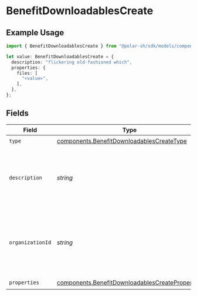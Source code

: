 # BenefitDownloadablesCreate

## Example Usage

```typescript
import { BenefitDownloadablesCreate } from "@polar-sh/sdk/models/components";

let value: BenefitDownloadablesCreate = {
  description: "flickering old-fashioned which",
  properties: {
    files: [
      "<value>",
    ],
  },
};
```

## Fields

| Field                                                                                                              | Type                                                                                                               | Required                                                                                                           | Description                                                                                                        |
| ------------------------------------------------------------------------------------------------------------------ | ------------------------------------------------------------------------------------------------------------------ | ------------------------------------------------------------------------------------------------------------------ | ------------------------------------------------------------------------------------------------------------------ |
| `type`                                                                                                             | [components.BenefitDownloadablesCreateType](../../models/components/benefitdownloadablescreatetype.md)             | :heavy_check_mark:                                                                                                 | N/A                                                                                                                |
| `description`                                                                                                      | *string*                                                                                                           | :heavy_check_mark:                                                                                                 | The description of the benefit. Will be displayed on products having this benefit.                                 |
| `organizationId`                                                                                                   | *string*                                                                                                           | :heavy_minus_sign:                                                                                                 | The ID of the organization owning the benefit. **Required unless you use an organization token.**                  |
| `properties`                                                                                                       | [components.BenefitDownloadablesCreateProperties](../../models/components/benefitdownloadablescreateproperties.md) | :heavy_check_mark:                                                                                                 | N/A                                                                                                                |